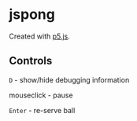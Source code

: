 # jspong
Created with [p5.js](https://p5js.org/).

## Controls

`D` - show/hide debugging information

mouseclick - pause

`Enter` - re-serve ball